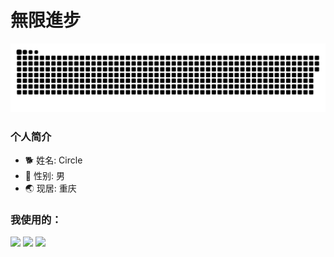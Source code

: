 # 無限進步

![](https://github.com/Circle930/Circle930/blob/output/github-contribution-grid-snake.svg)

### 个人简介
- 🐕 姓名: Circle
- 👦 性别: 男
- 🌏 现居: 重庆

### 我使用的：
<span > <img src="https://img.shields.io/badge/-HTML5-E34F26?style=flat-square&logo=Python&logoColor=white" /> <img src="https://img.shields.io/badge/-CSS3-1572B6?style=flat-square&logo=html5" /> <img src="https://img.shields.io/badge/-JavaScript-oringe?style=flat-square&logo=C" /> </span>
